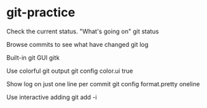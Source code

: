 # git-practice

Check the current status. "What's going on"
git status

Browse commits to see what have changed
git log

Built-in git GUI
gitk

Use colorful git output
git config color.ui true

Show log on just one line per commit
git config format.pretty oneline

Use interactive adding
git add -i



